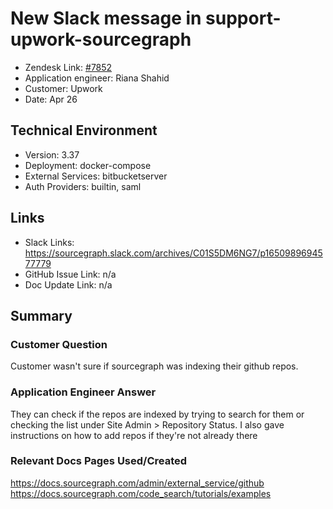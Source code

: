 
# New Slack message in support-upwork-sourcegraph <!-- Ticket Title  Hint: include keywords to make it searchable -->

- Zendesk Link: [#7852](https://sourcegraph.zendesk.com/agent/tickets/7852)
- Application engineer: Riana Shahid
- Customer: Upwork <!-- Redact if this contains personally identifying information -->
- Date: Apr 26

<!-- Data populated from integration, speak to Ben Gordon or Michael Bali if not working -->
<!-- During Internal team trial, fill missing data manually (we are waiting for all data to sync) -->

## Technical Environment
- Version: ​3.37
- Deployment: docker-compose
- External Services: bitbucketserver
- Auth Providers: builtin, saml


## Links
<!-- Data for application engineer manual entry -->
- Slack Links: https://sourcegraph.slack.com/archives/C01S5DM6NG7/p1650989694577779
- GitHub Issue Link: n/a
- Doc Update Link: n/a

## Summary
### Customer Question
Customer wasn't sure if sourcegraph was indexing their github repos. 
### Application Engineer Answer
They can check if the repos are indexed by trying to search for them or checking the list under Site Admin > Repository Status. I also gave instructions on how to add repos if they're not already there
### Relevant Docs Pages Used/Created
https://docs.sourcegraph.com/admin/external_service/github <br />
https://docs.sourcegraph.com/code_search/tutorials/examples

<!-- Once complete, upload a copy to https://github.com/sourcegraph/support-tools-internal/tree/main/resolved-tickets as a .md file -->
<!-- Name the file 7852.md -->
